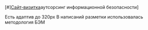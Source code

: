 [#][Cайт-визитка](https://iskril.github.io/cybersecurity/)аутсорсинг информационной безопасности]

Есть адаптив до 320px
В написаний разметки использовалась методология БЭМ
